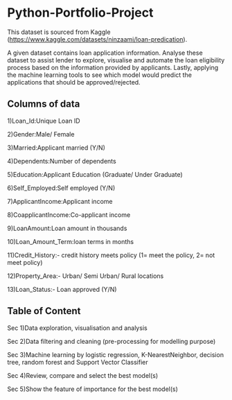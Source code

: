# Python-Portfolio-Project
This dataset is sourced from Kaggle (https://www.kaggle.com/datasets/ninzaami/loan-predication). 


A given dataset contains loan application information. Analyse these dataset to assist lender to explore, visualise and automate the loan eligibility process based on the information provided by applicants. Lastly, applying the machine learning tools to see which model would predict the applications that should be approved/rejected. 


## Columns of data 

1)Loan_Id:Unique Loan ID

2)Gender:Male/ Female

3)Married:Applicant married (Y/N)

4)Dependents:Number of dependents

5)Education:Applicant Education (Graduate/ Under Graduate)

6)Self_Employed:Self employed (Y/N)

7)ApplicantIncome:Applicant income

8)CoapplicantIncome:Co-applicant income

9)LoanAmount:Loan amount in thousands

10)Loan_Amount_Term:loan terms in months

11)Credit_History:- credit history meets policy (1= meet the policy, 2= not meet policy)

12)Property_Area:- Urban/ Semi Urban/ Rural locations

13)Loan_Status:- Loan approved (Y/N)


## Table of Content

Sec 1)Data exploration, visualisation and analysis

Sec 2)Data filtering and cleaning (pre-processing for modelling purpose)

Sec 3)Machine learning by logistic regression, K-NearestNeighbor, decision tree, random forest and Support Vector Classifier

Sec 4)Review, compare and select the best model(s)

Sec 5)Show the feature of importance for the best model(s)
